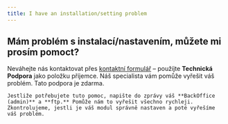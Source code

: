 ```yaml
---
title: I have an installation/setting problem
---
```


## Mám problém s instalací/nastavením, můžete mi prosím pomoct?
Neváhejte nás kontaktovat přes [kontaktní formulář](https://www.bulkgate.com/cs/kontakt) – použíjte **Technická Podpora** jako položku příjemce. Náš specialista vám pomůže vyřešit váš problém. Tato podpora je zdarma. 

`Jestliže potřebujete tuto pomoc, napište do zprávy váš **BackOffice (admin)** a **ftp.** Pomůže nám to vyřešit všechno rychleji. Zkontrolujeme, jestli je váš modul správně nastaven a poté vyřešíme váš problém.`
